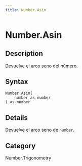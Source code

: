 ```yaml
---
title: Number.Asin
---
```


# Number.Asin


## Description

Devuelve el arco seno del número.


## Syntax

```powerquery
Number.Asin(
    number as number
) as number
```


## Details

Devuelve el arco seno de <code>number</code>.



## Category
Number.Trigonometry
